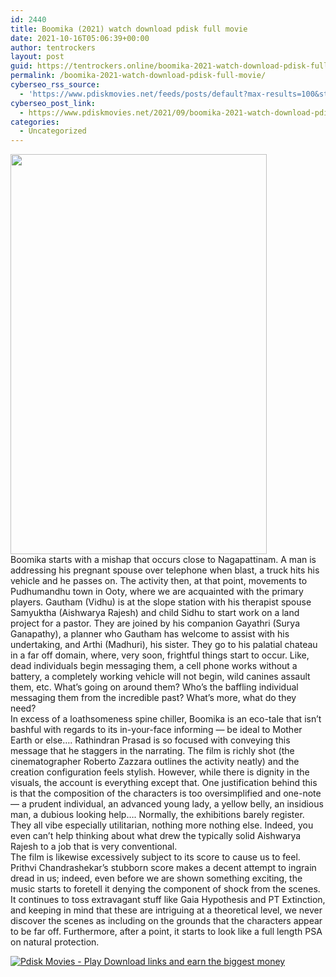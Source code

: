 ```yaml
---
id: 2440
title: Boomika (2021) watch download pdisk full movie
date: 2021-10-16T05:06:39+00:00
author: tentrockers
layout: post
guid: https://tentrockers.online/boomika-2021-watch-download-pdisk-full-movie/
permalink: /boomika-2021-watch-download-pdisk-full-movie/
cyberseo_rss_source:
  - 'https://www.pdiskmovies.net/feeds/posts/default?max-results=100&start-index=201'
cyberseo_post_link:
  - https://www.pdiskmovies.net/2021/09/boomika-2021-watch-download-pdisk-full.html
categories:
  - Uncategorized
---
```

<div class="separator">
  <a href="https://1.bp.blogspot.com/-Spy-fGtM3V8/YVMd88ECSaI/AAAAAAAAbZM/IDsVPbhYghs2F6EUCyuAfv0-gRYinqdgACLcBGAsYHQ/s1280/Boomika%2B%25282021%2529%2B%2Bwatch%2Bdownload%2Bpdisk%2Bfull%2Bmovie.jpg" imageanchor="1"><img loading="lazy" border="0" data-original-height="1280" data-original-width="820" height="640" src="https://1.bp.blogspot.com/-Spy-fGtM3V8/YVMd88ECSaI/AAAAAAAAbZM/IDsVPbhYghs2F6EUCyuAfv0-gRYinqdgACLcBGAsYHQ/w410-h640/Boomika%2B%25282021%2529%2B%2Bwatch%2Bdownload%2Bpdisk%2Bfull%2Bmovie.jpg" width="410" /></a>
</div>



<div>
  <div>
    <span>Boomika starts with a mishap that occurs close to Nagapattinam. A man is addressing his pregnant spouse over telephone when blast, a truck hits his vehicle and he passes on. The activity then, at that point, movements to Pudhumandhu town in Ooty, where we are acquainted with the primary players. Gautham (Vidhu) is at the slope station with his therapist spouse Samyuktha (Aishwarya Rajesh) and child Sidhu to start work on a land project for a pastor. They are joined by his companion Gayathri (Surya Ganapathy), a planner who Gautham has welcome to assist with his undertaking, and Arthi (Madhuri), his sister. They go to his palatial chateau in a far off domain, where, very soon, frightful things start to occur. Like, dead individuals begin messaging them, a cell phone works without a battery, a completely working vehicle will not begin, wild canines assault them, etc. What&#8217;s going on around them? Who&#8217;s the baffling individual messaging them from the incredible past? What&#8217;s more, what do they need?&nbsp;</span>
  </div>
  
  <div>
    <span>In excess of a loathsomeness spine chiller, Boomika is an eco-tale that isn&#8217;t bashful with regards to its in-your-face informing — be ideal to Mother Earth or else&#8230;. Rathindran Prasad is so focused with conveying this message that he staggers in the narrating. The film is richly shot (the cinematographer Roberto Zazzara outlines the activity neatly) and the creation configuration feels stylish. However, while there is dignity in the visuals, the account is everything except that. One justification behind this is that the composition of the characters is too oversimplified and one-note — a prudent individual, an advanced young lady, a yellow belly, an insidious man, a dubious looking help&#8230;. Normally, the exhibitions barely register. They all vibe especially utilitarian, nothing more nothing else. Indeed, you even can&#8217;t help thinking about what drew the typically solid Aishwarya Rajesh to a job that is very conventional.&nbsp;</span>
  </div>
  
  <div>
    <span>The film is likewise excessively subject to its score to cause us to feel. Prithvi Chandrashekar&#8217;s stubborn score makes a decent attempt to ingrain dread in us; indeed, even before we are shown something exciting, the music starts to foretell it denying the component of shock from the scenes. It continues to toss extravagant stuff like Gaia Hypothesis and PT Extinction, and keeping in mind that these are intriguing at a theoretical level, we never discover the scenes as including on the grounds that the characters appear to be far off. Furthermore, after a point, it starts to look like a full length PSA on natural protection.</span>
  </div>
</div>

[![](https://1.bp.blogspot.com/-KJZYdQTn3nw/YS8VdIdXMyI/AAAAAAAAaw4/BR8dsGkpxw0T8C_4G4ALfMA7cP79KN3kwCLcBGAsYHQ/w400-h58/play_download_buttuons-removebg-preview.png "Pdisk Movies - Play Download links and earn the biggest money")](https://www.linkpdisk.com/share-video?videoid=nv2lwh0011ts)